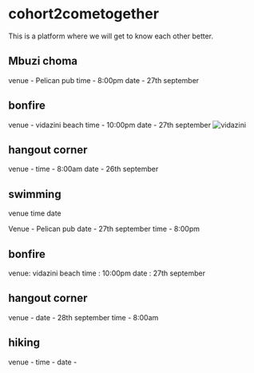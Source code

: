 # cohort2cometogether
This is a platform where we will get to know each other better.

## Mbuzi choma

venue - Pelican pub
time - 8:00pm
date - 27th september

## bonfire
venue - vidazini beach
time - 10:00pm
date - 27th september
![vidazini](https://cdn.pixabay.com/photo/2013/02/21/19/06/beach-84533__340.jpg)

## hangout corner
venue - 
time - 8:00am
date - 26th september

## swimming
venue
time 
date

Venue - Pelican pub
date - 27th september
time - 8:00pm

## bonfire
venue: vidazini beach
time : 10:00pm
date : 27th september

## hangout corner
venue -
date - 28th september
time - 8:00am

## hiking
venue -
time -
date -

